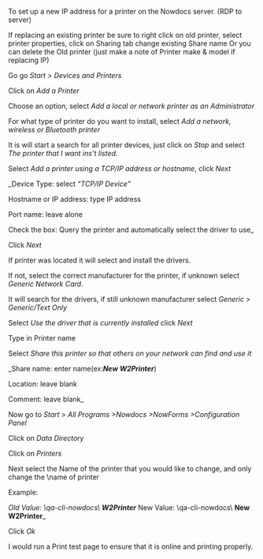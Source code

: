 To set up a new IP address for a printer on the Nowdocs server. (RDP to server)

If replacing an existing printer be sure to right click on old printer, select printer properties, click on Sharing tab change existing Share name
Or you can delete the Old printer (just make a note of Printer make & model if replacing IP)

Go go _Start > Devices and Printers_

Click on _Add a Printer_

Choose an option, select _Add a local or network printer as an Administrator_

For what type of printer do you want to install, select _Add a network, wireless or Bluetooth printer_

It is will start a search for all printer devices, just click on _Stop_ and select _The printer that I want ins’t listed._

Select _Add a printer using a TCP/IP address or hostname_, click _Next_

_Device Type: select  _“TCP/IP Device”_

Hostname or IP address: type IP address

Port name: leave alone

Check the box: Query the printer and automatically select the driver to use_

Click _Next_

If printer was located it will select and install the drivers.

If not, select the correct manufacturer for the printer, if unknown select _Generic Network Card._

It will search for the drivers, if still unknown manufacturer select _Generic > Generic/Text Only_

Select _Use the driver that is currently installed_ click _Next_

Type in Printer name

Select _Share this printer so that others on your network can find and use it_

_Share name: enter name(ex:**_New W2Printer_**)

Location: leave blank

Comment: leave blank_

Now go to _Start > All Programs >Nowdocs >NowForms >Configuration Panel_

Click on _Data Directory_

Click on _Printers_

Next select the Name of the printer that you would like to change, and only change the \name of printer

Example:

_Old Value: \\qa-cli-nowdocs\ **W2Printer**_
New Value: \\qa-cli-nowdocs\ **New W2Printer**_

Click _Ok_

I would run a Print test page to ensure that it is online and printing properly.
